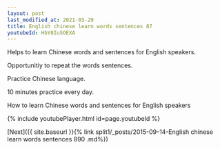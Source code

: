 ```yaml
---
layout: post
last_modified_at: 2021-03-29
title: English chinese learn words sentences 87 
youtubeId: HbY8IuSOEXA
---
```

 
 
Helps to learn Chinese words and sentences for English speakers.

Opportunitiy to repeat the words sentences. 

Practice Chinese language. 
 
10 minutes practice every day. 
 
How to learn Chinese words and sentences for English speakers 
 
{% include youtubePlayer.html id=page.youtubeId %}
 
 
[Next]({{ site.baseurl }}{% link  split1/_posts/2015-09-14-English chinese learn words sentences 890 .md%})
 

